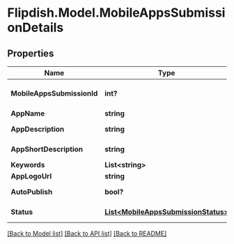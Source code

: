 # Flipdish.Model.MobileAppsSubmissionDetails
## Properties

Name | Type | Description | Notes
------------ | ------------- | ------------- | -------------
**MobileAppsSubmissionId** | **int?** | Mobile Apps Submission Id | [optional] 
**AppName** | **string** | App Name | [optional] 
**AppDescription** | **string** | App Description | [optional] 
**AppShortDescription** | **string** | App Description | [optional] 
**Keywords** | **List&lt;string&gt;** | Keywords | [optional] 
**AppLogoUrl** | **string** | Logo URL | [optional] 
**AutoPublish** | **bool?** | Publish automatically | [optional] 
**Status** | [**List&lt;MobileAppsSubmissionStatus&gt;**](MobileAppsSubmissionStatus.md) | Mobile App Status | [optional] 

[[Back to Model list]](../README.md#documentation-for-models) [[Back to API list]](../README.md#documentation-for-api-endpoints) [[Back to README]](../README.md)


